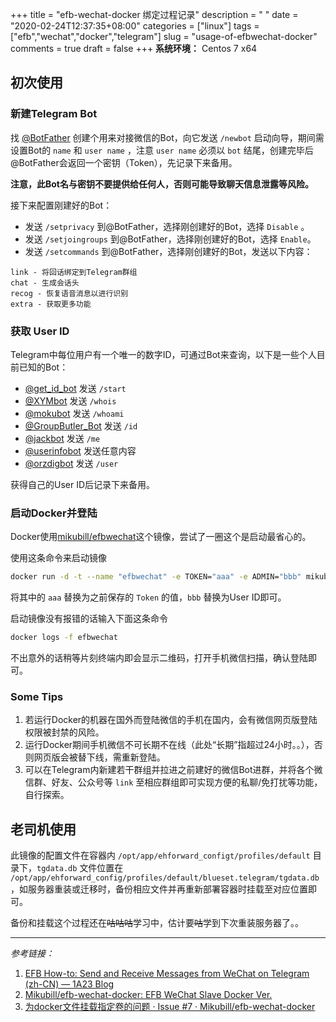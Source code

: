 +++
title = "efb-wechat-docker 绑定过程记录"
description = " "
date = "2020-02-24T12:37:35+08:00"
categories = ["linux"]
tags = ["efb","wechat","docker","telegram"]
slug = "usage-of-efbwechat-docker"
comments = true
draft = false
+++
**系统环境：** Centos 7 x64

## 初次使用

### 新建Telegram Bot

找 [@BotFather](https://telegram.me/botfather) 创建个用来对接微信的Bot，向它发送 `/newbot` 启动向导，期间需设置Bot的 `name` 和 `user name` ，注意 `user name` 必须以 `bot` 结尾，创建完毕后@BotFather会返回一个密钥（Token），先记录下来备用。

**注意，此Bot名与密钥不要提供给任何人，否则可能导致聊天信息泄露等风险。**

接下来配置刚建好的Bot：

* 发送 `/setprivacy` 到@BotFather，选择刚创建好的Bot，选择 `Disable` 。
* 发送 `/setjoingroups` 到@BotFather，选择刚创建好的Bot，选择 `Enable`。
* 发送 `/setcommands` 到@BotFather，选择刚创建好的Bot，发送以下内容：
```
link - 将回话绑定到Telegram群组
chat - 生成会话头
recog - 恢复语音消息以进行识别
extra - 获取更多功能
```

### 获取 User ID

Telegram中每位用户有一个唯一的数字ID，可通过Bot来查询，以下是一些个人目前已知的Bot：

* [@get_id_bot](https://t.me/get_id_bot) 发送 `/start`
* [@XYMbot](https://t.me/xymbot) 发送 `/whois`
* [@mokubot](https://t.me/mokubot) 发送 `/whoami`
* [@GroupButler_Bot](https://t.me/groupbutler_bot) 发送 `/id`
* [@jackbot](https://t.me/jackbot) 发送 `/me`
* [@userinfobot](https://t.me/userinfobot) 发送任意内容
* [@orzdigbot](https://t.me/orzdigbot) 发送 `/user`

获得自己的User ID后记录下来备用。

### 启动Docker并登陆

Docker使用[mikubill/efbwechat](https://hub.docker.com/r/mikubill/efbwechat)这个镜像，尝试了一圈这个是启动最省心的。

使用这条命令来启动镜像

```bash
docker run -d -t --name "efbwechat" -e TOKEN="aaa" -e ADMIN="bbb" mikubill/efbwechat
```

将其中的 `aaa` 替换为之前保存的 `Token` 的值，`bbb` 替换为User ID即可。

启动镜像没有报错的话输入下面这条命令

```bash
docker logs -f efbwechat
```

不出意外的话稍等片刻终端内即会显示二维码，打开手机微信扫描，确认登陆即可。

### Some Tips

1. 若运行Docker的机器在国外而登陆微信的手机在国内，会有微信网页版登陆权限被封禁的风险。
2. 运行Docker期间手机微信不可长期不在线（此处“长期”指超过24小时。。），否则网页版会被替下线，需重新登陆。
3. 可以在Telegram内新建若干群组并拉进之前建好的微信Bot进群，并将各个微信群、好友、公众号等 `link` 至相应群组即可实现方便的私聊/免打扰等功能，自行探索。

## 老司机使用

此镜像的配置文件在容器内 `/opt/app/ehforward_configt/profiles/default` 目录下，`tgdata.db` 文件位置在 `/opt/app/ehforward_config/profiles/default/blueset.telegram/tgdata.db`，如服务器重装或迁移时，备份相应文件并再重新部署容器时挂载至对应位置即可。

备份和挂载这个过程还在~~咕咕咕~~学习中，估计要~~咕~~学到下次重装服务器了。。

---

*参考链接：*

1. [EFB How-to: Send and Receive Messages from WeChat on Telegram (zh-CN) — 1A23 Blog](https://blog.1a23.com/2017/01/09/EFB-How-to-Send-and-Receive-Messages-from-WeChat-on-Telegram-zh-CN/#0x030-创建-Telegram-Bot)
2. [Mikubill/efb-wechat-docker: EFB WeChat Slave Docker Ver.](https://github.com/Mikubill/efb-wechat-docker)
3. [为docker文件挂载指定卷的问题 · Issue #7 · Mikubill/efb-wechat-docker](https://github.com/Mikubill/efb-wechat-docker/issues/7)